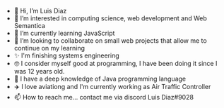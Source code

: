 - 👋 Hi, I’m Luis Diaz
- 👀 I’m interested in computing science, web development and Web Semantica
- 🌱 I’m currently learning JavaScript
- 💞️ I’m looking to collaborate on small web projects that allow me to continue on my learning
- ✨ I'm finishing systems engineering
- 🤓 I consider myself good at programming, I have been doing it since I was 12 years old.
- 🧩 I have a deep knowledge of Java programming language
- ✈️ I love aviationg and I'm currently working as Air Traffic Controller
- 📫 How to reach me... contact me via discord Luis Diaz#9028

<!---
luisdiazd9/luisdiazd9 is a ✨ special ✨ repository because its `README.md` (this file) appears on your GitHub profile.
You can click the Preview link to take a look at your changes.
--->

